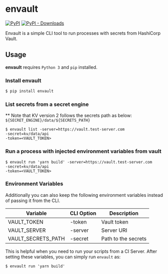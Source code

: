 # envault

[![PyPI](https://img.shields.io/pypi/v/envault.svg?style=for-the-badge)](https://pypi.org/project/envault/) [![PyPI - Downloads](https://img.shields.io/pypi/dd/envault.svg?style=for-the-badge)](https://pypi.org/project/envault/)

Envault is a simple CLI tool to run processes with secrets from HashiCorp Vault.

## Usage

**envault** requires `Python 3` and `pip` installed.

### Install envault

```sh
$ pip install envault
```

### List secrets from a secret engine

\*\* Note that KV version 2 follows the secrets path as below:  
`${SECRET_ENGINE}/data/${SECRETS_PATH}`

```
$ envault list -server=https://vault.test-server.com
-secret=kv/data/api
-token=<VAULT_TOKEN>
```

### Run a process with injected environment variables from vault

```
$ envault run 'yarn build' -server=https://vault.test-server.com
-secret=kv/data/api
-token=<VAULT_TOKEN>
```

### Environment Variables

Additionally you can also keep the following environment variables instead of passing it from the CLI.

|Variable|CLI Option|Description|
|--------|-----------|----------|
|VAULT_TOKEN| -token | Vault token |
|VAULT_SERVER| -server | Server URI |
|VAULT_SECRETS_PATH| -secret | Path to the secrets |

This is helpful when you need to run your scripts from a CI Server.
After setting these variables, you can simply run `envault` as:

```
$ envault run 'yarn build'
```
